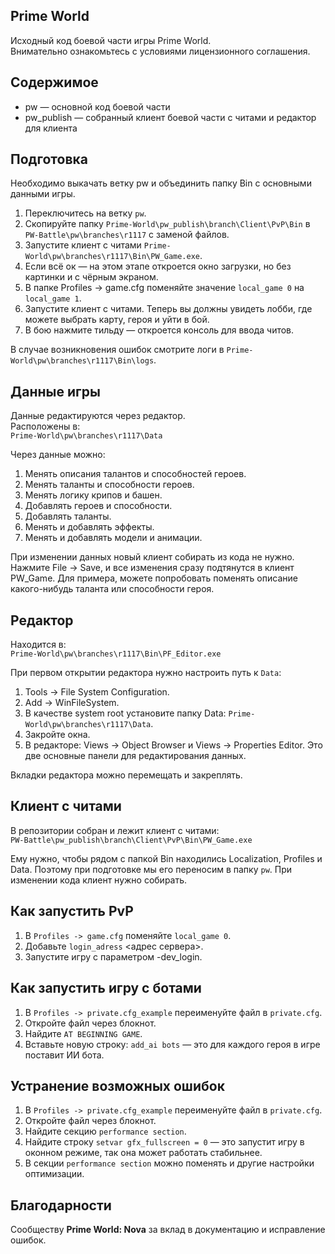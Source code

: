 ## Prime World
Исходный код боевой части игры Prime World.  
Внимательно ознакомьтесь с условиями лицензионного соглашения.

## Содержимое
- pw — основной код боевой части
- pw_publish — собранный клиент боевой части с читами и редактор для клиента

## Подготовка
Необходимо выкачать ветку pw и объединить папку Bin с основными данными игры.

1. Переключитесь на ветку `pw`.
2. Скопируйте папку `Prime-World\pw_publish\branch\Client\PvP\Bin` в `PW-Battle\pw\branches\r1117` с заменой файлов.
3. Запустите клиент с читами `Prime-World\pw\branches\r1117\Bin\PW_Game.exe`.
4. Если всё ок — на этом этапе откроется окно загрузки, но без картинки и с чёрным экраном.
5. В папке Profiles -> game.cfg поменяйте значение `local_game 0` на `local_game 1`.
6. Запустите клиент с читами. Теперь вы должны увидеть лобби, где можете выбрать карту, героя и уйти в бой.
7. В бою нажмите тильду — откроется консоль для ввода читов.

В случае возникновения ошибок смотрите логи в `Prime-World\pw\branches\r1117\Bin\logs`.

## Данные игры
Данные редактируются через редактор.  
Расположены в:  
`Prime-World\pw\branches\r1117\Data`

Через данные можно:
1. Менять описания талантов и способностей героев.
2. Менять таланты и способности героев.
3. Менять логику крипов и башен.
4. Добавлять героев и способности.
5. Добавлять таланты.
6. Менять и добавлять эффекты.
7. Менять и добавлять модели и анимации.

При изменении данных новый клиент собирать из кода не нужно. Нажмите File -> Save, и все изменения сразу подтянутся в клиент PW_Game. Для примера, можете попробовать поменять описание какого-нибудь таланта или способности героя.

## Редактор
Находится в:  
`Prime-World\pw\branches\r1117\Bin\PF_Editor.exe`

При первом открытии редактора нужно настроить путь к `Data`:
1. Tools -> File System Configuration.
2. Add -> WinFileSystem.
3. В качестве system root установите папку Data: `Prime-World\pw\branches\r1117\Data`.
4. Закройте окна.
5. В редакторе: Views -> Object Browser и Views -> Properties Editor. Это две основные панели для редактирования данных.

Вкладки редактора можно перемещать и закреплять.

## Клиент с читами
В репозитории собран и лежит клиент с читами:  
`PW-Battle\pw_publish\branch\Client\PvP\Bin\PW_Game.exe`

Ему нужно, чтобы рядом с папкой Bin находились Localization, Profiles и Data. Поэтому при подготовке мы его переносим в папку `pw`. При изменении кода клиент нужно собирать.

## Как запустить PvP
1. В `Profiles -> game.cfg` поменяйте `local_game 0`.
2. Добавьте `login_adress` <адрес сервера>.
3. Запустите игру с параметром -dev_login.

## Как запустить игру с ботами
1. В `Profiles -> private.cfg_example` переименуйте файл в `private.cfg`.
2. Откройте файл через блокнот.
3. Найдите `AT BEGINNING GAME`.
4. Вставьте новую строку: `add_ai bots` — это для каждого героя в игре поставит ИИ бота.

## Устранение возможных ошибок
1. В `Profiles -> private.cfg_example` переименуйте файл в `private.cfg`.
2. Откройте файл через блокнот.
3. Найдите секцию `performance section`.
4. Найдите строку `setvar gfx_fullscreen = 0` — это запустит игру в оконном режиме, так она может работать стабильнее.
5. В секции `performance section` можно поменять и другие настройки оптимизации.

## Благодарности
Сообществу **Prime World: Nova** за вклад в документацию и исправление ошибок.
